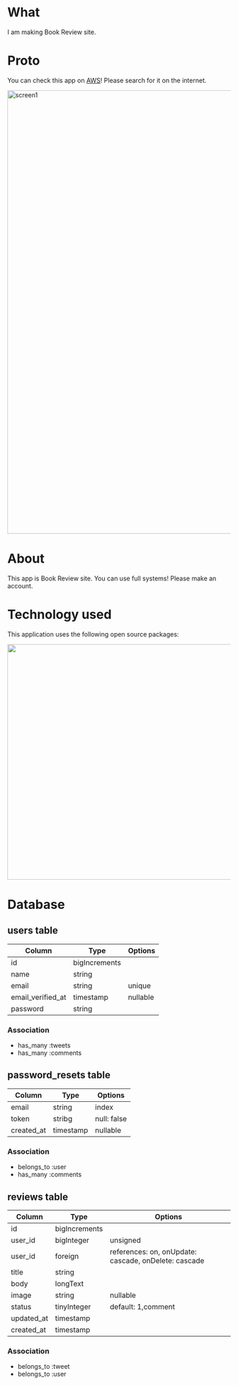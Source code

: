 <!-- <p align="center"><img src="https://res.cloudinary.com/dtfbvvkyp/image/upload/v1566331377/laravel-logolockup-cmyk-red.svg" width="400"></p> -->
# What
I am making Book Review site.

# Proto
You can check this app on <a href="">AWS</a>!
Please search for it on the internet.

<img width="1000" alt="screen1" src="https://user-images.githubusercontent.com/66307522/93222925-6fc67700-f7aa-11ea-8cec-adaf399b952c.png">

# About
This app is Book Review site. You can use full systems! Please make an account.

# Technology used
This application uses the following open source packages:

<img width="531" src="https://user-images.githubusercontent.com/66307522/93224603-3ee74180-f7ac-11ea-8e2f-899d4181827d.jpg">

# Database

## users table
|Column|Type|Options|
|------|----|-------|
|id|bigIncrements||
|name|string||
|email|string|unique|
|email_verified_at|timestamp|nullable|
|password|string||


### Association
- has_many :tweets
- has_many :comments


## password_resets table
|Column|Type|Options|
|------|----|-------|
|email|string|index|
|token|stribg|null: false|
|created_at|timestamp|nullable|

### Association
- belongs_to :user
- has_many :comments


## reviews table
|Column|Type|Options|
|------|----|-------|
|id|bigIncrements||
|user_id|bigInteger|unsigned|
|user_id|foreign|references: on, onUpdate: cascade, onDelete: cascade|
|title|string||
|body|longText||
|image|string|nullable|
|status|tinyInteger|default: 1,comment|
|updated_at|timestamp||
|created_at|timestamp||

### Association
- belongs_to :tweet
- belongs_to :user 
